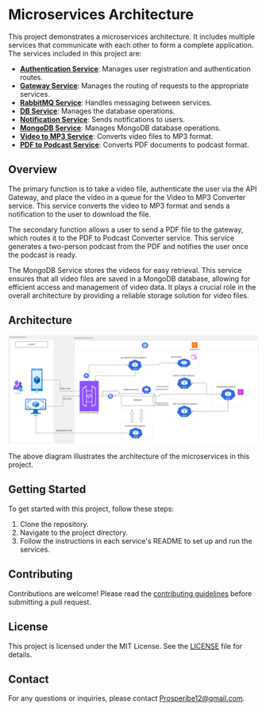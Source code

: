 # Microservices Architecture

This project demonstrates a microservices architecture. It includes multiple services that communicate with each other to form a complete application. The services included in this project are:

- **[Authentication Service](https://github.com/Prosperibe12/microservice-auth)**: Manages user registration and authentication routes.
- **[Gateway Service](https://github.com/Prosperibe12/gateway-service)**: Manages the routing of requests to the appropriate services.
- **[RabbitMQ Service](./rabbitmq_service/README.md)**: Handles messaging between services.
- **[DB Service](./db_service/README.md)**: Manages the database operations.
- **[Notification Service](./notification_service/README.md)**: Sends notifications to users.
- **[MongoDB Service](./mongodb_service/README.md)**: Manages MongoDB database operations.
- **[Video to MP3 Service](./video_to_mp3_service/README.md)**: Converts video files to MP3 format.
- **[PDF to Podcast Service](./pdf_to_podcast_service/README.md)**: Converts PDF documents to podcast format.

## Overview

The primary function is to take a video file, authenticate the user via the API Gateway, and place the video in a queue for the Video to MP3 Converter service. This service converts the video to MP3 format and sends a notification to the user to download the file.

The secondary function allows a user to send a PDF file to the gateway, which routes it to the PDF to Podcast Converter service. This service generates a two-person podcast from the PDF and notifies the user once the podcast is ready.

The MongoDB Service stores the videos for easy retrieval. This service ensures that all video files are saved in a MongoDB database, allowing for efficient access and management of video data. It plays a crucial role in the overall architecture by providing a reliable storage solution for video files.

## Architecture

![Microservices Architecture](architecture.png)

The above diagram illustrates the architecture of the microservices in this project.

## Getting Started

To get started with this project, follow these steps:

1. Clone the repository.
2. Navigate to the project directory.
3. Follow the instructions in each service's README to set up and run the services.

## Contributing

Contributions are welcome! Please read the [contributing guidelines](CONTRIBUTING.md) before submitting a pull request.

## License

This project is licensed under the MIT License. See the [LICENSE](LICENSE) file for details.

## Contact

For any questions or inquiries, please contact [Prosperibe12@gmail.com](mailto:Prosperibe12@gmail.com).